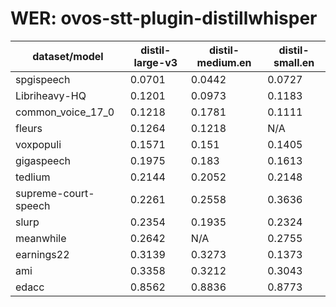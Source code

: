 
# WER: ovos-stt-plugin-distillwhisper
|dataset/model|distil-large-v3|distil-medium.en|distil-small.en|
|-|-|-|-|
| spgispeech | 0.0701 | 0.0442 | 0.0727 |
| Libriheavy-HQ | 0.1201 | 0.0973 | 0.1183 |
| common_voice_17_0 | 0.1218 | 0.1781 | 0.1111 |
| fleurs | 0.1264 | 0.1218 | N/A |
| voxpopuli | 0.1571 | 0.151 | 0.1405 |
| gigaspeech | 0.1975 | 0.183 | 0.1613 |
| tedlium | 0.2144 | 0.2052 | 0.2148 |
| supreme-court-speech | 0.2261 | 0.2558 | 0.3636 |
| slurp | 0.2354 | 0.1935 | 0.2324 |
| meanwhile | 0.2642 | N/A | 0.2755 |
| earnings22 | 0.3139 | 0.3273 | 0.1373 |
| ami | 0.3358 | 0.3212 | 0.3043 |
| edacc | 0.8562 | 0.8836 | 0.8773 |